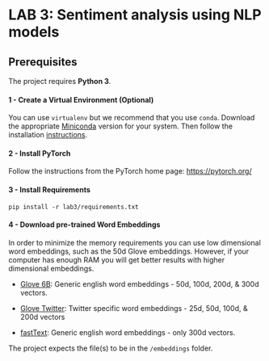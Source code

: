 # LAB 3: Sentiment analysis using NLP models

## Prerequisites
The project requires **Python 3**.

#### 1 - Create a Virtual Environment (Optional)
You can use `virtualenv` but we recommend that you use `conda`.
Download the appropriate [Miniconda](https://conda.io/miniconda.html) version for your system. Then follow the installation [instructions](https://conda.io/projects/conda/en/latest/user-guide/install/linux.html).

#### 2 - Install PyTorch
Follow the instructions from the PyTorch home page: https://pytorch.org/

#### 3 - Install Requirements
```
pip install -r lab3/requirements.txt
```

#### 4 - Download pre-trained Word Embeddings
In order to minimize the memory requirements you can use low dimensional word embeddings,
such as the 50d Glove embeddings. However, if your computer has enough RAM you will get
better results with higher dimensional embeddings.

- [Glove 6B](http://nlp.stanford.edu/data/glove.6B.zip): Generic english word embeddings - 50d, 100d, 200d, & 300d vectors.
- [Glove Twitter](http://nlp.stanford.edu/data/glove.twitter.27B.zip): Twitter specific word embeddings - 25d, 50d, 100d, & 200d vectors

 - [fastText](https://fasttext.cc/docs/en/english-vectors.html): Generic english word embeddings - only 300d vectors.

The project expects the file(s) to be in the `/embeddings` folder.

